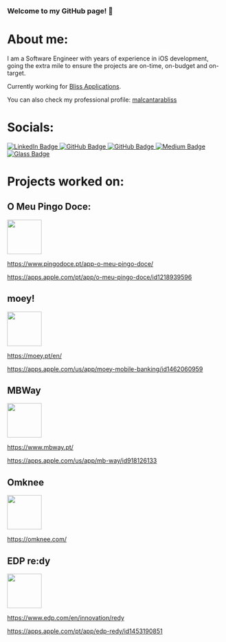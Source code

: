 ### Welcome to my GitHub page! 👋

# About me:

I am a Software Engineer with years of experience in iOS development, going the extra mile to ensure the projects are on-time, on-budget and on-target.

Currently working for [Bliss Applications](https://www.blissapplications.com/). 

You can also check my professional profile: [malcantarabliss](github.com/malcantarabliss/)

# Socials:

<div id="badges">
  <a href="https://www.linkedin.com/in/miguel-p-alcantara">
    <img src="https://img.shields.io/badge/linkedin-%230077B5.svg?style=for-the-badge&logo=linkedin&logoColor=white" alt="LinkedIn Badge"/>
  </a>
  <a href="https://github.com/mrpcalcantara">
    <img src="https://img.shields.io/badge/github-%23121011.svg?style=for-the-badge&logo=github&logoColor=white" alt="GitHub Badge"/>
  </a>
  <a href="https://github.com/malcantarabliss">
    <img src="https://img.shields.io/badge/github-%23121011.svg?style=for-the-badge&logo=github&logoColor=white" alt="GitHub Badge"/>
  </a>
  <a href="https://medium.com/@mrpcalcantara">
    <img src="https://img.shields.io/badge/Medium-12100E?style=for-the-badge&logo=medium&logoColor=white" alt="Medium Badge"/>
  </a>
  <a href="https://glass.photo/miguelalcantara">
    <img src="https://img.shields.io/badge/Glass-000000?style=for-the-badge&logo=glass&logoColor=white" alt="Glass Badge"/>
  </a>
</div>

# Projects worked on:

## O Meu Pingo Doce:

<img src= "https://play-lh.googleusercontent.com/-KY7h2o5K2v9RgHpT_AGus3CfkE9FqEyGpxqGhLApkjt1RR_7m83pHM8tA2nWnYXNUnb" height="80"/>

https://www.pingodoce.pt/app-o-meu-pingo-doce/

https://apps.apple.com/pt/app/o-meu-pingo-doce/id1218939596

## moey!

<img src= "https://moey.pt/hubfs/Logo-1.svg" height="80"/>

https://moey.pt/en/

https://apps.apple.com/us/app/moey-mobile-banking/id1462060959

## MBWay

<img src= "https://www.mbway.pt/wp-content/uploads/2020/07/Logo_MBWay@2x.png" height="80"/>

https://www.mbway.pt/

https://apps.apple.com/us/app/mb-way/id918126133

## Omknee

<img src= "https://omknee.com/img/Logo/Landscape-black.png" height="80"/>

https://omknee.com/

## EDP re:dy

<img src= "https://upload.wikimedia.org/wikipedia/commons/9/99/EDP_logo.svg" height="80"/>

https://www.edp.com/en/innovation/redy

https://apps.apple.com/pt/app/edp-redy/id1453190851
